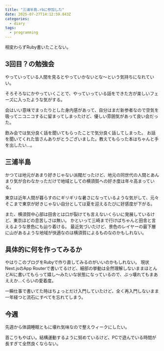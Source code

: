 ```yaml
---
title: "三浦半島.rbに参加した"
date: 2025-07-27T14:12:59.843Z
categories:
  - diary
tags:
  - programming
---
```


相変わらずRuby書いたことない。

## 3回目？の勉強会

やっていっている人間を見るとやっていかないとな～という気持ちになれていい。

そろそろなにかやっていくことで、やっていっている話をできた方が楽しいフェーズに入ったような気がする。

会はいい意味でまったりとした身内感があって、自分はまだ新参者なので空気を吸ってニコニコするに留まってしまったけど、優しい雰囲気があって良い会だった。

飲み会では気分良く話を聞いてもらったことで気分良く話してしまった。
お話を聞いてくれた皆さんありがとうございました。教えてもらった本はちゃんと手を出したい…。

## 三浦半島

かつては地元があまり好きじゃない派閥だったけど、地元の同世代の人間とあんまり気が合わなかっただけで地域としての横須賀への好き度は年々高まっている。

東京は近年人間が暮らすのにギリギリな暑さになっているような気がして、元々そこまで東京が好きじゃない自分としては夏を迎えるたびに好感度が下がる。

また、横須賀中心部は田舎とは口が裂けても言えないくらいに発展しているけど、東京ほどの息苦しさは無い。
かといって三崎まで行けばちゃんと田舎と言えるような景色にも辿り着ける。
最近気づいたけど、景色のレイヤーの最下層に山があるような地域が快適なのは横須賀によるものなのかもしれない。

## 具体的に何を作ってみるか

やはりこのブログをRubyで作り直してみるのがいいのかもしれない。
現状Next.jsのApp Routerで書いてるけど、細部の挙動は全然理解しないままほとんどAIに書いてもらって嬉し～みたいな状態になっているので、ぶっ壊れてもまあええか…くらいの愛着度。

一瞬仕事で書いてた時はちょっとだけ入門していたけど、全く再入門しないまま一年経つと流石にすべてを忘れてしまう。

## 今週

先週から体調睡眠ともに壊れ気味なので整えウィークにしたい。

首こりもやばい。結構運動するように努めているけど、PCで遊んでいる時間が長すぎて全然良くならない。
